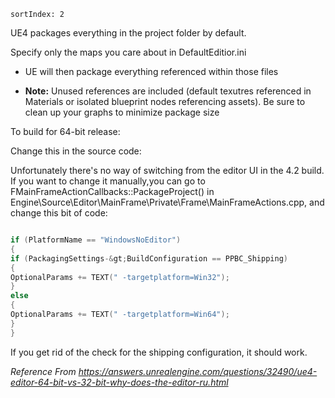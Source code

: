 ```
sortIndex: 2
```

UE4 packages everything in the project folder by default.

Specify only the maps you care about in DefaultEditior.ini

- UE will then package everything referenced within those files

- **Note:** Unused references are included (default texutres referenced in Materials or isolated blueprint nodes referencing assets). Be sure to clean up your graphs to minimize package size

To build for 64-bit release:

Change this in the source code:

Unfortunately there's no way of switching from the editor UI in the 4.2 build. If you want to change it manually,you can go to FMainFrameActionCallbacks::PackageProject() in Engine\Source\Editor\MainFrame\\Private\Frame\MainFrameActions.cpp, and change this bit of code:

```cpp

if (PlatformName == "WindowsNoEditor")
{
if (PackagingSettings-&gt;BuildConfiguration == PPBC_Shipping)
{
OptionalParams += TEXT(" -targetplatform=Win32");
}
else
{
OptionalParams += TEXT(" -targetplatform=Win64");
}
}
```

If you get rid of the check for the shipping configuration, it should work.

_Reference From https://answers.unrealengine.com/questions/32490/ue4-editor-64-bit-vs-32-bit-why-does-the-editor-ru.html_

